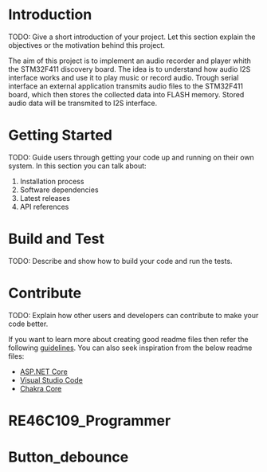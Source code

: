 # Introduction 
TODO: Give a short introduction of your project. Let this section explain the objectives or the motivation behind this project. 

The aim of this project is to implement an audio recorder and player whith the STM32F411 discovery board.
The idea is to understand how audio I2S interface works and use it to play music or record audio.
Trough serial interface an external application transmits audio files to the STM32F411 board, which then stores the collected data into FLASH memory.
Stored audio data will be transmited to I2S interface.


# Getting Started
TODO: Guide users through getting your code up and running on their own system. In this section you can talk about:
1.	Installation process
2.	Software dependencies
3.	Latest releases
4.	API references

# Build and Test
TODO: Describe and show how to build your code and run the tests. 

# Contribute
TODO: Explain how other users and developers can contribute to make your code better. 

If you want to learn more about creating good readme files then refer the following [guidelines](https://docs.microsoft.com/en-us/azure/devops/repos/git/create-a-readme?view=azure-devops). You can also seek inspiration from the below readme files:
- [ASP.NET Core](https://github.com/aspnet/Home)
- [Visual Studio Code](https://github.com/Microsoft/vscode)
- [Chakra Core](https://github.com/Microsoft/ChakraCore)
# RE46C109_Programmer
# Button_debounce
